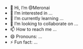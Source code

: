 - 👋 Hi, I’m @Meronai
- 👀 I’m interested in ...
- 🌱 I’m currently learning ...
- 💞️ I’m looking to collaborate on ...
- 📫 How to reach me ...
- 😄 Pronouns: ...
- ⚡ Fun fact: ...

<!---
Meronai/Meronai is a ✨ Autistic ✨ repository because its `README.md` (this file) appears on your GitHub profile.
You can click the Preview link to take a look at your changes.
--->
